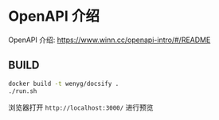 # OpenAPI 介绍

OpenAPI 介绍: https://www.winn.cc/openapi-intro/#/README

## BUILD

```bash
docker build -t wenyg/docsify .
./run.sh
```

浏览器打开 `http://localhost:3000/` 进行预览
